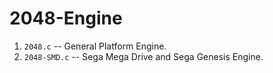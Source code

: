 2048-Engine
===========

1. `2048.c` -- General Platform Engine.
2. `2048-SMD.c` -- Sega Mega Drive and Sega Genesis Engine.
